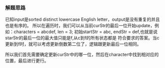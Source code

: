 ### 解题思路
已知input是sorted distinct lowercase English letter，output是没有重复的并且也是有序的。
所以在遍历时，我们可以从当前curStr的最后一位开始update，例如：characters = abcdef, len = 3;
初始startStr = abc, endStr = def,也就是说starStr的最后一位的最大值只能是f,从c到f的所有状态都是
符合要求的答案。当c更新到f时，就可以考虑更新倒数第二位了，逻辑跟更新最后一位相同。  

所以我们首先需要确定更新curStr中的哪一位，然后在character中找到相对应的位置，最后进行更行。